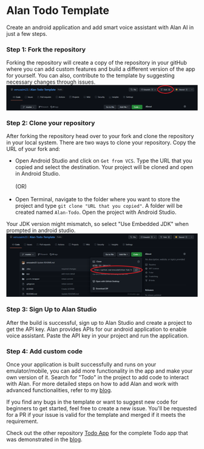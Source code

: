 # Alan Todo Template

Create an android application and add smart voice assistant with Alan AI in just a few steps.

### Step 1: Fork the repository
Forking the repository will create a copy of the repository in your gitHub where you can add custom features and build a different version of the app for yourself. You can also, contribute to the template by suggesting necessary changes through issues.
<img src="./Images/fork.png" title="Fork" align="center" />

### Step 2: Clone your repository
After forking the repository head over to your fork and clone the repository in your local system. There are two ways to clone your repository. Copy the URL of your fork and:

- Open Android Studio and click on `Get from VCS`. Type the URL that you copied and select the destination. Your project will be cloned and open in Android Studio.
</br></br>(OR)</br></br>
- Open Terminal, navigate to the folder where you want to store the project and type `git clone "URL that you copied"`. A folder will be created named `Alan-Todo`. Open the project with Android Studio.

Your JDK version might mismatch, so select "Use Embedded JDK" when prompted in android studio.
<img src="./Images/clone.png" title="Fork" align="center" />

### Step 3: Sign Up to Alan Studio
After the build is successful, sign up to Alan Studio and create a project to get the API key. Alan provides APIs for our android application to enable voice assistant. Paste the API key in your project and run the application.

### Step 4: Add custom code
Once your application is built successfully and runs on your emulator/mobile, you can add more functionality in the app and make your own version of it. Search for "Todo" in the project to add code to interact with Alan. For more detailed steps on how to add Alan and work with advanced functionalities, refer to my [blog](https://alanvoice.medium.com/add-ai-voice-assistant-to-android-apps-ff380a20fbab).

If you find any bugs in the template or want to suggest new code for beginners to get started, feel free to create a new issue. You'll be requested for a PR if your issue is valid for the template and merged if it meets the requirement.

Check out the other repository [Todo App](https://github.com/venusaim23/Todo-App.git) for the complete Todo app that was demonstrated in the [blog](https://alanvoice.medium.com/add-ai-voice-assistant-to-android-apps-ff380a20fbab).
